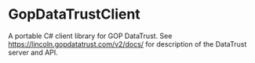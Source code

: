 GopDataTrustClient
==================

A portable C# client library for GOP DataTrust. See https://lincoln.gopdatatrust.com/v2/docs/ for description of the DataTrust server and API.  

